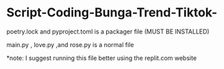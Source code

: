 # Script-Coding-Bunga-Trend-Tiktok-

poetry.lock and pyproject.toml is a packager file (MUST BE INSTALLED)

main.py , love.py ,and rose.py is a normal file

*note: I suggest running this file better using the replit.com website
